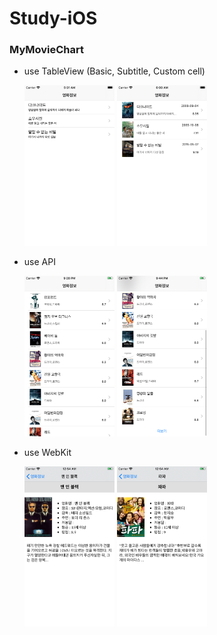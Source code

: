 # Study-iOS

### MyMovieChart 

* use TableView (Basic, Subtitle, Custom cell)

  <img src="./images/MyMovieChart_Subtitle.png" width="30%" height="30%"></img>
  <img src="./images/MyMovieChart_Custom.png" width="30%" height="30%"></img>

* use API

  <img src="./images/MyMovieChart_API1.png" width="30%" height="30%"></img>
  <img src="./images/MyMovieChart_API2.png" width="30%" height="30%"></img>
  
* use WebKit

    <img src="./images/MyMovieChart_WebKit1.png" width="30%" height="30%"></img>
    <img src="./images/MyMovieChart_WebKit2.png" width="30%" height="30%"></img>
